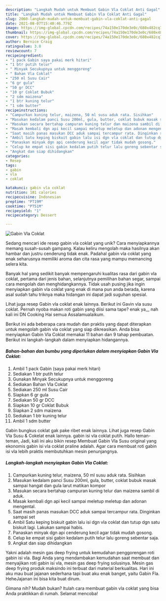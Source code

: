 ```yaml
---
description: "Langkah Mudah untuk Membuat Gabin Vla Coklat Anti Gagal"
title: "Langkah Mudah untuk Membuat Gabin Vla Coklat Anti Gagal"
slug: 2060-langkah-mudah-untuk-membuat-gabin-vla-coklat-anti-gagal
date: 2021-08-07T15:40:46.779Z
image: https://img-global.cpcdn.com/recipes/74a150e170de3e0c/680x482cq70/gabin-vla-coklat-foto-resep-utama.jpg
thumbnail: https://img-global.cpcdn.com/recipes/74a150e170de3e0c/680x482cq70/gabin-vla-coklat-foto-resep-utama.jpg
cover: https://img-global.cpcdn.com/recipes/74a150e170de3e0c/680x482cq70/gabin-vla-coklat-foto-resep-utama.jpg
author: Bernice Craig
ratingvalue: 3.8
reviewcount: 7
recipeingredient:
- "1 pack Gabin saya pakai merk hitari"
- "1 btr putih telur"
- " Minyak Secukupnya untuk menggoreng"
- " Bahan Vla Coklat"
- "250 ml Susu Cair"
- "6 gr gula"
- "50 gr DCC"
- "10 gr Coklat Bubuk"
- "2 sdm maizena"
- "1 btr kuning telur"
- "1 sdm butter"
recipeinstructions:
- "Campurkan kuning telur, maizena, 50 ml susu aduk rata. Sisihkan"
- "Masukan kedalam panci Susu 200ml, gula, butter, coklat bubuk masak sampai hangat dan gula larut matikan kompor"
- "Masukan secara bertahap campuran kuning telur dan maizena sambil di aduk."
- "Masak kembali dgn api kecil sampai meletup meletup dan adonan mengental."
- "Saat masih panas masukan DCC aduk sampai tercampur rata. Dinginkan sampai set"
- "Ambil Satu keping biskuit gabin lalu isi dgn vla coklat dan tutup dgn satu biskuit lagi. Lakukan sampai habis."
- "Panaskan minyak dgn api cenderung kecil agar tidak mudah gosong."
- "Celup ke empat sisi gabin kedalam putih telur lalu goreng sebentar saja."
- "Angkat dan siap dihidangkan"
categories:
- Resep
tags:
- gabin
- vla
- coklat

katakunci: gabin vla coklat 
nutrition: 181 calories
recipecuisine: Indonesian
preptime: "PT19M"
cooktime: "PT51M"
recipeyield: "1"
recipecategory: Dessert

---
```



![Gabin Vla Coklat](https://img-global.cpcdn.com/recipes/74a150e170de3e0c/680x482cq70/gabin-vla-coklat-foto-resep-utama.jpg)

Sedang mencari ide resep gabin vla coklat yang unik? Cara menyiapkannya memang susah-susah gampang. Kalau keliru mengolah maka hasilnya akan hambar dan justru cenderung tidak enak. Padahal gabin vla coklat yang enak seharusnya memiliki aroma dan cita rasa yang mampu memancing selera kita.

Banyak hal yang sedikit banyak mempengaruhi kualitas rasa dari gabin vla coklat, pertama dari jenis bahan, selanjutnya pemilihan bahan segar, sampai cara mengolah dan menghidangkannya. Tidak usah pusing jika ingin menyiapkan gabin vla coklat yang enak di mana pun anda berada, karena asal sudah tahu triknya maka hidangan ini dapat jadi suguhan spesial.

Lihat juga resep Gabin vla coklat enak lainnya. Berikut ini Gavin vla susu coklat. Pernah nyoba makan roti gabin yang diisi sama tape? enak ya,,, nah kali ini DN Cooking Hai semua Assalamualaikum.


Berikut ini ada beberapa cara mudah dan praktis yang dapat diterapkan untuk mengolah gabin vla coklat yang siap dikreasikan. Anda bisa menyiapkan Gabin Vla Coklat memakai 11 bahan dan 9 tahap pembuatan. Berikut ini langkah-langkah dalam menyiapkan hidangannya.

<!--inarticleads1-->

##### Bahan-bahan dan bumbu yang diperlukan dalam menyiapkan Gabin Vla Coklat:

1. Ambil 1 pack Gabin (saya pakai merk hitari)
1. Sediakan 1 btr putih telur
1. Gunakan  Minyak Secukupnya untuk menggoreng
1. Sediakan  Bahan Vla Coklat
1. Sediakan 250 ml Susu Cair
1. Siapkan 6 gr gula
1. Sediakan 50 gr DCC
1. Siapkan 10 gr Coklat Bubuk
1. Siapkan 2 sdm maizena
1. Sediakan 1 btr kuning telur
1. Ambil 1 sdm butter


Gabin bungkus coklat gak pake ribet enak lainnya. Lihat juga resep Gabin Vla Susu &amp; Cokelat enak lainnya. gabin isi vla coklat putih. Hallo teman-teman, Jadi, kali ini aku bikin resep Membuat Gabin Vla Susu original yang ekonomis gabin isi vla coklat praline adalah. Agar cara membuat roti gabin isi vla lebih praktis membutuhkan mesin penunjangnya. 

<!--inarticleads2-->

##### Langkah-langkah menyiapkan Gabin Vla Coklat:

1. Campurkan kuning telur, maizena, 50 ml susu aduk rata. Sisihkan
1. Masukan kedalam panci Susu 200ml, gula, butter, coklat bubuk masak sampai hangat dan gula larut matikan kompor
1. Masukan secara bertahap campuran kuning telur dan maizena sambil di aduk.
1. Masak kembali dgn api kecil sampai meletup meletup dan adonan mengental.
1. Saat masih panas masukan DCC aduk sampai tercampur rata. Dinginkan sampai set
1. Ambil Satu keping biskuit gabin lalu isi dgn vla coklat dan tutup dgn satu biskuit lagi. Lakukan sampai habis.
1. Panaskan minyak dgn api cenderung kecil agar tidak mudah gosong.
1. Celup ke empat sisi gabin kedalam putih telur lalu goreng sebentar saja.
1. Angkat dan siap dihidangkan


Yakni adalah mesin gas deep frying untuk kemudahan penggorengan roti gabin isi vla. Bagi Anda yang mendambakan kemudahan saat membuat dan menyajikan roti gabin isi vla, mesin gas deep frying solusinya. Mesin gas deep frying produk maksindo ini terbuat dari material berkualitas. Hari ini aku mau buat jajanan sederhana tapi buat aku enak banget, yaitu Gabin Fla. HeheJajanan ini bisa kita buat dirum. 

Gimana nih? Mudah bukan? Itulah cara membuat gabin vla coklat yang bisa Anda praktikkan di rumah. Selamat mencoba!

